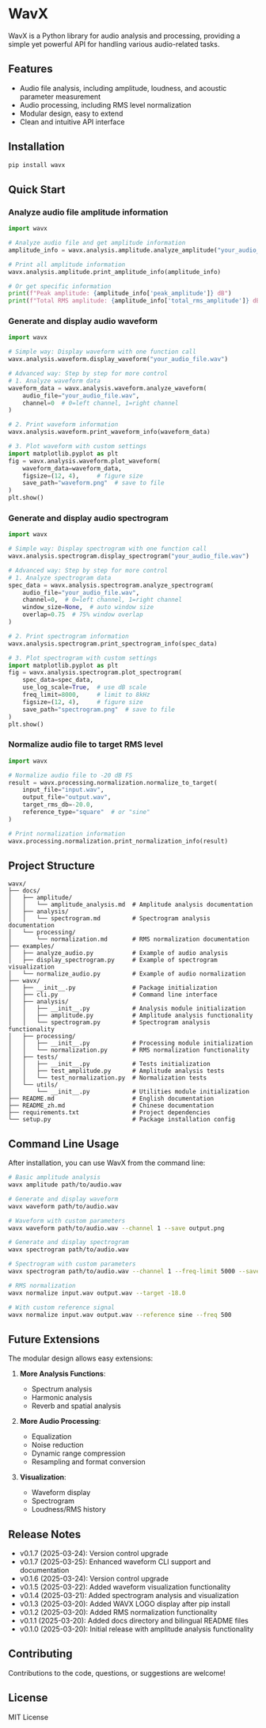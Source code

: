 # WavX

WavX is a Python library for audio analysis and processing, providing a simple yet powerful API for handling various audio-related tasks.

## Features

- Audio file analysis, including amplitude, loudness, and acoustic parameter measurement
- Audio processing, including RMS level normalization
- Modular design, easy to extend
- Clean and intuitive API interface

## Installation

```bash
pip install wavx
```

## Quick Start

### Analyze audio file amplitude information

```python
import wavx

# Analyze audio file and get amplitude information
amplitude_info = wavx.analysis.amplitude.analyze_amplitude("your_audio_file.wav")

# Print all amplitude information
wavx.analysis.amplitude.print_amplitude_info(amplitude_info)

# Or get specific information
print(f"Peak amplitude: {amplitude_info['peak_amplitude']} dB")
print(f"Total RMS amplitude: {amplitude_info['total_rms_amplitude']} dB")
```

### Generate and display audio waveform

```python
import wavx

# Simple way: Display waveform with one function call
wavx.analysis.waveform.display_waveform("your_audio_file.wav")

# Advanced way: Step by step for more control
# 1. Analyze waveform data
waveform_data = wavx.analysis.waveform.analyze_waveform(
    audio_file="your_audio_file.wav",
    channel=0  # 0=left channel, 1=right channel
)

# 2. Print waveform information
wavx.analysis.waveform.print_waveform_info(waveform_data)

# 3. Plot waveform with custom settings
import matplotlib.pyplot as plt
fig = wavx.analysis.waveform.plot_waveform(
    waveform_data=waveform_data,
    figsize=(12, 4),     # figure size
    save_path="waveform.png"  # save to file
)
plt.show()
```

### Generate and display audio spectrogram

```python
import wavx

# Simple way: Display spectrogram with one function call
wavx.analysis.spectrogram.display_spectrogram("your_audio_file.wav")

# Advanced way: Step by step for more control
# 1. Analyze spectrogram data
spec_data = wavx.analysis.spectrogram.analyze_spectrogram(
    audio_file="your_audio_file.wav",
    channel=0,  # 0=left channel, 1=right channel
    window_size=None,  # auto window size
    overlap=0.75  # 75% window overlap
)

# 2. Print spectrogram information
wavx.analysis.spectrogram.print_spectrogram_info(spec_data)

# 3. Plot spectrogram with custom settings
import matplotlib.pyplot as plt
fig = wavx.analysis.spectrogram.plot_spectrogram(
    spec_data=spec_data,
    use_log_scale=True,  # use dB scale
    freq_limit=8000,     # limit to 8kHz
    figsize=(12, 4),     # figure size
    save_path="spectrogram.png"  # save to file
)
plt.show()
```

### Normalize audio file to target RMS level

```python
import wavx

# Normalize audio file to -20 dB FS
result = wavx.processing.normalization.normalize_to_target(
    input_file="input.wav",
    output_file="output.wav",
    target_rms_db=-20.0,
    reference_type="square"  # or "sine"
)

# Print normalization information
wavx.processing.normalization.print_normalization_info(result)
```

## Project Structure

```
wavx/
├── docs/
│   ├── amplitude/
│   │   └── amplitude_analysis.md  # Amplitude analysis documentation
│   ├── analysis/
│   │   └── spectrogram.md         # Spectrogram analysis documentation
│   └── processing/
│       └── normalization.md       # RMS normalization documentation
├── examples/
│   ├── analyze_audio.py           # Example of audio analysis
│   ├── display_spectrogram.py     # Example of spectrogram visualization
│   └── normalize_audio.py         # Example of audio normalization
├── wavx/
│   ├── __init__.py                # Package initialization
│   ├── cli.py                     # Command line interface
│   ├── analysis/
│   │   ├── __init__.py            # Analysis module initialization
│   │   ├── amplitude.py           # Amplitude analysis functionality
│   │   └── spectrogram.py         # Spectrogram analysis functionality
│   ├── processing/
│   │   ├── __init__.py            # Processing module initialization
│   │   └── normalization.py       # RMS normalization functionality
│   ├── tests/
│   │   ├── __init__.py            # Tests initialization
│   │   ├── test_amplitude.py      # Amplitude analysis tests
│   │   └── test_normalization.py  # Normalization tests
│   └── utils/
│       └── __init__.py            # Utilities module initialization
├── README.md                      # English documentation
├── README_zh.md                   # Chinese documentation
├── requirements.txt               # Project dependencies
└── setup.py                       # Package installation config
```

## Command Line Usage

After installation, you can use WavX from the command line:

```bash
# Basic amplitude analysis
wavx amplitude path/to/audio.wav

# Generate and display waveform
wavx waveform path/to/audio.wav

# Waveform with custom parameters
wavx waveform path/to/audio.wav --channel 1 --save output.png

# Generate and display spectrogram
wavx spectrogram path/to/audio.wav

# Spectrogram with custom parameters
wavx spectrogram path/to/audio.wav --channel 1 --freq-limit 5000 --save output.png

# RMS normalization
wavx normalize input.wav output.wav --target -18.0

# With custom reference signal
wavx normalize input.wav output.wav --reference sine --freq 500
```

## Future Extensions

The modular design allows easy extensions:

1. **More Analysis Functions**:
   - Spectrum analysis
   - Harmonic analysis
   - Reverb and spatial analysis

2. **More Audio Processing**:
   - Equalization
   - Noise reduction
   - Dynamic range compression
   - Resampling and format conversion

3. **Visualization**:
   - Waveform display
   - Spectrogram
   - Loudness/RMS history

## Release Notes

- v0.1.7 (2025-03-24): Version control upgrade
- v0.1.7 (2025-03-25): Enhanced waveform CLI support and documentation
- v0.1.6 (2025-03-24): Version control upgrade
- v0.1.5 (2025-03-22): Added waveform visualization functionality
- v0.1.4 (2025-03-21): Added spectrogram analysis and visualization
- v0.1.3 (2025-03-20): Added WAVX LOGO display after pip install
- v0.1.2 (2025-03-20): Added RMS normalization functionality
- v0.1.1 (2025-03-20): Added docs directory and bilingual README files
- v0.1.0 (2025-03-20): Initial release with amplitude analysis functionality

## Contributing

Contributions to the code, questions, or suggestions are welcome!

## License

MIT License 